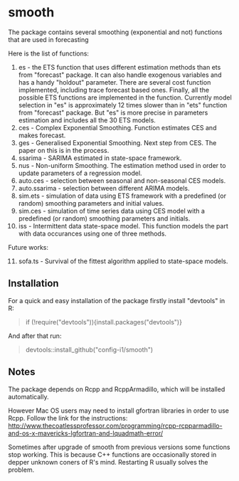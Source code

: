 # smooth
The package contains several smoothing (exponential and not) functions that are used in forecasting

Here is the list of functions:

1. es - the ETS function that uses different estimation methods than ets from "forecast" package. It can also handle exogenous variables and has a handy "holdout" parameter. There are several cost function implemented, including trace forecast based ones. Finally, all the possible ETS functions are implemented in the function. Currently model selection in "es" is approximately 12 times slower than in "ets" function from "forecast" package. But "es" is more precise in parameters estimation and includes all the 30 ETS models.
2. ces - Complex Exponential Smoothing. Function estimates CES and makes forecast.
3. ges - Generalised Exponential Smoothing. Next step from CES. The paper on this is in the process.
4. ssarima - SARIMA estimated in state-space framework.
5. nus - Non-uniform Smoothing. The estimation method used in order to update parameters of a regression model.
6. auto.ces - selection between seasonal and non-seasonal CES models.
7. auto.ssarima - selection between different ARIMA models.
8. sim.ets - simulation of data using ETS framework with a predefined (or random) smoothing parameters and initial values.
9. sim.ces - simulation of time series data using CES model with a predefined (or random) smoothing parameters and initials.
10. iss - Intermittent data state-space model. This function models the part with data occurances using one of three methods.

Future works:

11. sofa.ts - Survival of the fittest algorithm applied to state-space models.

## Installation

For a quick and easy installation of the package firstly install "devtools" in R:
> if (!require("devtools")){install.packages("devtools")}

And after that run:

> devtools::install_github("config-i1/smooth")

## Notes

The package depends on Rcpp and RcppArmadillo, which will be installed automatically.

However Mac OS users may need to install gfortran libraries in order to use Rcpp. Follow the link for the instructions: http://www.thecoatlessprofessor.com/programming/rcpp-rcpparmadillo-and-os-x-mavericks-lgfortran-and-lquadmath-error/

Sometimes after upgrade of smooth from previous versions some functions stop working. This is because C++ functions are occasionally stored in depper unknown coners of R's mind. Restarting R usually solves the problem.
